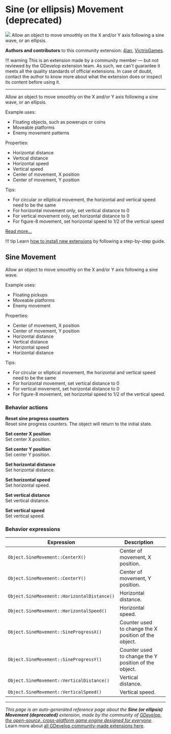 # Sine (or ellipsis) Movement (deprecated)

<img src="https://resources.gdevelop-app.com/assets/Icons/sine-wave.svg" class="extension-icon"></img>
Allow an object to move smoothly on the X and/or Y axis following a sine wave, or an ellipsis.

**Authors and contributors** to this community extension: [4ian](https://gd.games/4ian), [VictrisGames](https://gd.games/VictrisGames).

!!! warning
    This is an extension made by a community member — but not reviewed
    by the GDevelop extension team. As such, we can't guarantee it
    meets all the quality standards of official extensions. In case of
    doubt, contact the author to know more about what the extension
    does or inspect its content before using it.

---

Allow an object to move smoothly on the X and/or Y axis following a sine wave, or an ellipsis.


Example uses:

- Floating objects, such as powerups or coins
- Moveable platforms
- Enemy movement patterns

Properties:

- Horizontal distance
- Vertical distance
- Horizontal speed
- Vertical speed
- Center of movement, X position
- Center of movement, Y position

Tips:

- For circular or elliptical movement, the horizontal and vertical speed need to be the same
- For horizontal movement only, set vertical distance to 0
- For vertical movement only, set horizontal distance to 0
- For figure-8 movement, set horizontal speed to 1/2 of the vertical speed

[Read more...](https://victrisgames.itch.io/extension-sinemovement-and-deptheffect)

!!! tip
    Learn [how to install new extensions](/gdevelop5/extensions/search) by following a step-by-step guide.



## Sine Movement 

Allow an object to move smoothly on the X and/or Y axis following a sine wave.

Example uses:
- Floating pickups
- Moveable platforms
- Enemy movement

Properties:
- Center of movement, X position
- Center of movement, Y position
- Horizontal distance
- Vertical distance
- Horizontal speed
- Horizontal distance

Tips:
- For circular or elliptical movement, the horizontal and vertical speed need to be the same
- For horizontal movement, set vertical distance to 0
- For vertical movement, set horizontal distance to 0
- For figure-8 movement, set horizontal speed to 1/2 of the vertical speed. 

### Behavior actions

**Reset sine progress counters**  
Reset sine progress counters. The object will return to the initial state.

**Set center X position**  
Set center X position.

**Set center Y position**  
Set center Y position.

**Set horizontal distance**  
Set horizontal distance.

**Set horizontal speed**  
Set horizontal speed.

**Set vertical distance**  
Set vertical distance.

**Set vertical speed**  
Set vertical speed.

### Behavior expressions

| Expression | Description |  |
|-----|-----|-----|
| `Object.SineMovement::CenterX()` | Center of movement, X position. ||
| `Object.SineMovement::CenterY()` | Center of movement, Y position. ||
| `Object.SineMovement::HorizontalDistance()` | Horizontal distance. ||
| `Object.SineMovement::HorizontalSpeed()` | Horizontal speed. ||
| `Object.SineMovement::SineProgressX()` | Counter used to change the X position of the object. ||
| `Object.SineMovement::SineProgressY()` | Counter used to change the Y position of the object. ||
| `Object.SineMovement::VerticalDistance()` | Vertical distance. ||
| `Object.SineMovement::VerticalSpeed()` | Vertical speed. ||

---

*This page is an auto-generated reference page about the **Sine (or ellipsis) Movement (deprecated)** extension, made by the community of [GDevelop, the open-source, cross-platform game engine designed for everyone](https://gdevelop.io/).* Learn more about [all GDevelop community-made extensions here](/gdevelop5/extensions).